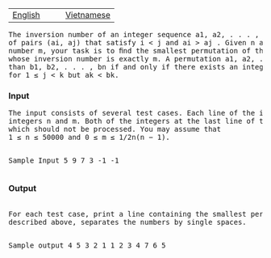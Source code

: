 <table class="problems" width="100%"><tbody><tr class="navigation">
<td width="50%"><a href="/problems/MMINPER/en/">English</a></td> 
<td width="50%"><a href="/problems/MMINPER/vn/">Vietnamese</a></td> 
</tr></tbody></table>

<pre>The inversion number of an integer sequence a1, a2, . . . , an is the number
of pairs (ai, aj) that satisfy i &lt; j and ai &gt; aj . Given n and the inversion
number m, your task is to ﬁnd the smallest permutation of the set { 1, 2, . . . , n } , 
whose inversion number is exactly m. A permutation a1, a2, . . . , an is smaller 
than b1, b2, . . . , bn if and only if there exists an integer k such that aj = bj 
for 1 ≤ j &lt; k but ak &lt; bk.
</pre>
 
<h3>Input</h3>
<pre>The input consists of several test cases. Each line of the input contains two
integers n and m. Both of the integers at the last line of the input is −1,
which should not be processed. You may assume that
1 ≤ n ≤ 50000 and 0 ≤ m ≤ 1/2n(n − 1).

Sample Input
5 9
7 3
-1 -1
</pre>

<h3>Output</h3>
<pre> 
For each test case, print a line containing the smallest permutation as 
described above, separates the numbers by single spaces.

Sample output
4 5 3 2 1
1 2 3 4 7 6 5
</pre>
